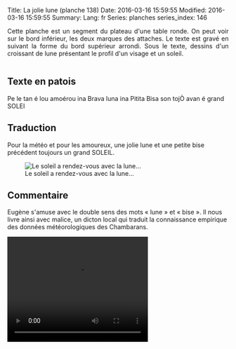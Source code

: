 Title: La jolie lune (planche 138)
Date: 2016-03-16 15:59:55
Modified: 2016-03-16 15:59:55
Summary: 
Lang: fr
Series: planches
series_index: 146

<p style="text-align:justify;">Cette planche est un segment du plateau
d'une table ronde. On peut voir sur le bord inférieur, les deux
marques des attaches. Le texte est gravé en suivant la forme du bord
supérieur arrondi. Sous le texte, dessins d'un croissant de lune
présentant le profil d'un visage et un soleil.</p>

<figure class="image-block" style="float: center;">
  <img alt="" src="{static}/images/planche_138.png">
  <figcaption style="max-width: 709px"></figcaption>
</figure>

## Texte en patois

Pe le tan é lou amoérou ina Brava luna ina Pitita Bisa son tojÒ avan é
grand SOLEI

## Traduction

Pour la météo et pour les amoureux, une jolie lune et une petite bise
précédent toujours un grand SOLEIL.

<figure class="image-block" style="float: center;">
  <img alt="Le soleil a rendez-vous avec la lune…" src="{static}/images/planche_138_detail_dessin.png">
  <figcaption style="max-width: 302px">Le soleil a rendez-vous avec la lune…</figcaption>
</figure>

## Commentaire

Eugène s'amuse avec le double sens des mots « lune » et « bise ». Il
nous livre ainsi avec malice, un dicton local qui traduit la
connaissance empirique des données météorologiques des Chambarans.

<video width="320" height="240" controls>
  <source src="https://d1njpgd0ygatdn.cloudfront.net/video_138.mp4" type="video/mp4">
</video>
